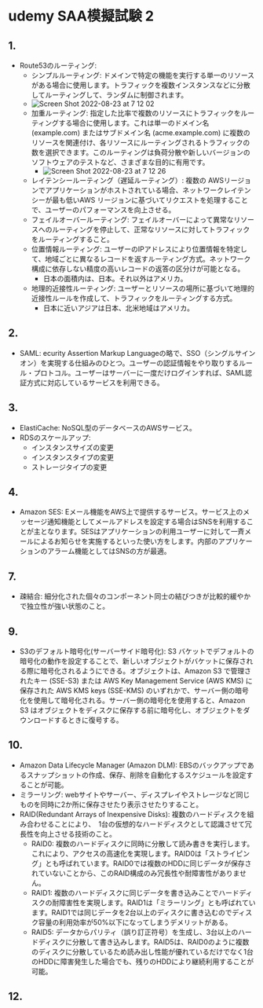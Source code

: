 # udemy SAA模擬試験 2
## 1.
- Route53のルーティング:
    - シンプルルーティング: ドメインで特定の機能を実行する単一のリソースがある場合に使用します。トラフィックを複数インスタンスなどに分散してルーティングして、ランダムに制御されます。
    - ![Screen Shot 2022-08-23 at 7 12 02](https://user-images.githubusercontent.com/61643054/186027745-d5503306-7c9f-4ef9-b621-7fb66ee968b0.png)
    - 加重ルーティング: 指定した比率で複数のリソースにトラフィックをルーティングする場合に使用します。これは単一のドメイン名 (example.com) またはサブドメイン名 (acme.example.com) に複数のリソースを関連付け、各リソースにルーティングされるトラフィックの数を選択できます。このルーティングは負荷分散や新しいバージョンのソフトウェアのテストなど、さまざまな目的に有用です。
        - ![Screen Shot 2022-08-23 at 7 12 26](https://user-images.githubusercontent.com/61643054/186027858-600a72c3-a876-4eed-b1b8-9d14c575eb76.png)
    - レイテンシールーティング（遅延ルーティング）: 複数の AWSリージョンでアプリケーションがホストされている場合、ネットワークレイテンシーが最も低いAWS リージョンに基づいてリクエストを処理することで、ユーザーのパフォーマンスを向上させる。
    - フェイルオーバールーティング: フェイルオーバーによって異常なリソースへのルーティングを停止して、正常なリソースに対してトラフィックをルーティングすること。
    - 位置情報ルーティング: ユーザーのIPアドレスにより位置情報を特定して、地域ごとに異なるレコードを返すルーティング方式。ネットワーク構成に依存しない精度の高いレコードの返答の区分けが可能となる。
        - 日本の面積内は、日本。それ以外はアメリカ。
    - 地理的近接性ルーティング: ユーザーとリソースの場所に基づいて地理的近接性ルールを作成して、トラフィックをルーティングする方式。
        - 日本に近いアジアは日本、北米地域はアメリカ。

## 2.

- SAML: ecurity Assertion Markup Languageの略で、SSO（シングルサインオン）を実現する仕組みのひとつ。ユーザーの認証情報をやり取りするルール・プロトコル。ユーザーはサーバーに一度だけログインすれば、SAML認証方式に対応しているサービスを利用できる。

## 3.
- ElastiCache: NoSQL型のデータベースのAWSサービス。
- RDSのスケールアップ:
    - インスタンスサイズの変更
    - インスタンスタイプの変更
    - ストレージタイプの変更

## 4.
- Amazon SES: Eメール機能をAWS上で提供するサービス。サービス上のメッセージ通知機能としてメールアドレスを設定する場合はSNSを利用することが主となります。SESはアプリケーションの利用ユーザーに対して一斉メールによるお知らせを実施するといった使い方をします。内部のアプリケーションのアラーム機能としてはSNSの方が最適。

## 7.
- 疎結合: 細分化された個々のコンポーネント同士の結びつきが比較的緩やかで独立性が強い状態のこと。

## 9.
- S3のデフォルト暗号化(サーバーサイド暗号化): S3 バケットでデフォルトの暗号化の動作を設定することで、新しいオブジェクトがバケットに保存される際に暗号化されるようにできる。オブジェクトは、Amazon S3 で管理されたキー (SSE-S3) または AWS Key Management Service (AWS KMS) に保存された AWS KMS keys (SSE-KMS) のいずれかで、サーバー側の暗号化を使用して暗号化される。サーバー側の暗号化を使用すると、Amazon S3 はオブジェクトをディスクに保存する前に暗号化し、オブジェクトをダウンロードするときに復号する。

## 10.
- Amazon Data Lifecycle Manager (Amazon DLM): EBSのバックアップであるスナップショットの作成、保存、削除を自動化するスケジュールを設定することが可能。
- ミラーリング: webサイトやサーバー、ディスプレイやストレージなど同じものを同時に2か所に保存させたり表示させたりすること。
- RAID(Redundant Arrays of Inexpensive Disks): 複数のハードディスクを組み合わせることにより、　1台の仮想的なハードディスクとして認識させて冗長性を向上させる技術のこと。
    - RAID0: 複数のハードディスクに同時に分散して読み書きを実行します。これにより、アクセスの高速化を実現します。RAID0は「ストライピング」とも呼ばれています。RAID0では複数のHDDに同じデータが保存されていないことから、このRAID構成のみ冗長性や耐障害性がありません。
    - RAID1: 複数のハードディスクに同じデータを書き込みことでハードディスクの耐障害性を実現します。RAID1は「ミラーリング」とも呼ばれています。RAID1では同じデータを2台以上のディスクに書き込むのでディスク容量の利用効率が50%以下になってしまうデメリットがある。
    - RAID5: データからパリティ（誤り訂正符号）を生成し、3台以上のハードディスクに分散して書き込みします。RAID5は、RAID0のように複数のディスクに分散しているため読み出し性能が優れているだけでなく1台のHDDに障害発生した場合でも、残りのHDDにより継続利用することが可能。
 
 ## 12.
